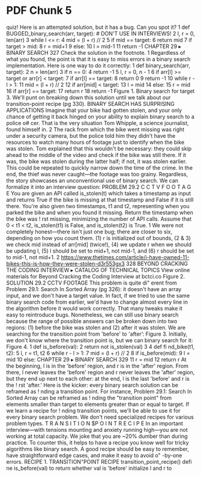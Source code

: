 # PDF Chunk 5

quiz! Here is an attempted solution, but it has a bug. Can you spot it? 1 def BUGGED_binary_search(arr, target): # DON'T USE IN INTERVIEWS! 2 l, r = 0, len(arr) 3 while l <= r: 4 mid = (l + r) // 2 5 if mid == target: 6 return mid 7 if target > mid: 8 r = mid+1 9 else: 10 l = mid-1 11 return -1 CHAPTER 29 ▸ BINARY SEARCH 327 Check the solution in the footnote. 1 Regardless of what you found, the point is that it is easy to miss errors in a binary search implementation. Here is one way to do it correctly: 1 def binary_search(arr, target): 2 n = len(arr) 3 if n == 0: 4 return -1 5 l, r = 0, n - 1 6 if arr[l] >= target or arr[r] < target: 7 if arr[l] == target: 8 return 0 9 return -1 10 while r - l > 1: 11 mid = (l + r) // 2 12 if arr[mid] < target: 13 l = mid 14 else: 15 r = mid 16 if arr[r] == target: 17 return r 18 return -1 Figure 1. Binary search for target 3. We'll punt on breaking down this solution until we talk about our transition-point recipe (pg 330). BINARY SEARCH HAS SURPRISING APPLICATIONS Imagine that your bike had gotten stolen, and your only chance of getting it back hinged on your ability to explain binary search to a police o# cer. That is the very situation Tom Whipple, a science journalist, found himself in. 2 The rack from which the bike went missing was right under a security camera, but the police told him they didn't have the resources to watch many hours of footage just to identify when the bike was stolen. Tom explained that this wouldn't be necessary: they could skip ahead to the middle of the video and check if the bike was still there. If it was, the bike was stolen during the latter half; if not, it was stolen earlier. This could be repeated to quickly narrow down the time of the crime. In the end, the thief was never caught—the footage was too grainy. Regardless, the story showcases an unconventional use of binary search. We can formalize it into an interview question: PROBLEM 29.2 C C T V F O O T A G E You are given an API called is_stolen(t) which takes a timestamp as input and returns True if the bike is missing at that timestamp and False if it is still there. You're also given two timestamps, t1 and t2, representing when you parked the bike and when you found it missing. Return the timestamp when the bike was ! rst missing, minimizing the number of API calls. Assume that 0 < t1 < t2, is_stolen(t1) is False, and is_stolen(t2) is True. 1 We were not completely honest—there isn't just one bug; there are closer to six, depending on how you count them. (1) r is initialized out of bounds, (2 & 3) we check mid instead of arr[mid] (twice!), (4) we update r when we should be updating l, (5) l should be set to mid+1, not mid-1, and (6) r should be set to mid-1, not mid+1. 2 https://www.thetimes.com/article/i-have-owned-11-bikes-this-is-how-they-were-stolen-d3r553gx3 328 BEYOND CRACKING THE CODING INTERVIEW ▸ CATALOG OF TECHNICAL TOPICS View online materials for Beyond Cracking the Coding Interview at bctci.co Figure 2. SOLUTION 29.2 CCTV FOOTAGE This problem is quite di" erent from Problem 29.1: Search In Sorted Array (pg 326): it doesn't have an array input, and we don't have a target value. In fact, if we tried to use the same binary search code from earlier, we'd have to change almost every line in the algorithm before it would work correctly. That many tweaks make it easy to reintroduce bugs. Nonetheless, we can still use binary search because the range of possible answers can be broken down into two regions: (1) before the bike was stolen and (2) after it was stolen. We are searching for the transition point from 'before' to 'after’: Figure 3. Initially, we don't know where the transition point is, but we can binary search for it: Figure 4. 1 def is_before(val): 2 return not is_stolen(val) 3 4 def fi nd_bike(t1, t2): 5 l, r = t1, t2 6 while r - l > 1: 7 mid = (l + r) // 2 8 if is_before(mid): 9 l = mid 10 else: CHAPTER 29 ▸ BINARY SEARCH 329 11 r = mid 12 return r At the beginning, l is in the 'before' region, and r is in the 'after' region. From there, l never leaves the 'before' region and r never leaves the 'after' region, but they end up next to each other: at the end, l is the last 'before' and r is the ! rst 'after.' Here is the kicker: every binary search solution can be reframed as ! nding a transition point. For instance, Problem 29.1: Search In Sorted Array can be reframed as ! nding the "transition point" from elements smaller than target to elements greater than or equal to target. If we learn a recipe for ! nding transition points, we'll be able to use it for every binary search problem. We don't need specialized recipes for various problem types. T R A N S I T I O N $P O I N T R E C I P E In an important interview—with tensions mounting and anxiety running high—you are not working at total capacity. We joke that you are ~20% dumber than during practice. To counter this, it helps to have a recipe you know well for tricky algorithms like binary search. A good recipe should be easy to remember, have straightforward edge cases, and make it easy to avoid o" -by-one errors. RECIPE 1. TRANSITION"POINT RECIPE transition_point_recipe() defi ne is_before(val) to return whether val is 'before' initialize l and r to
